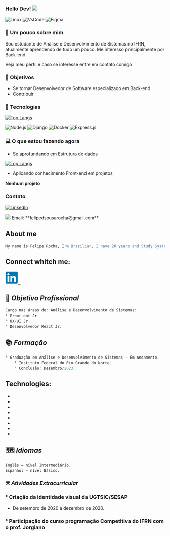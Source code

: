 ### Hello Dev! <img src="https://raw.githubusercontent.com/MartinHeinz/MartinHeinz/master/wave.gif" width="30px">

![Linux](https://img.shields.io/badge/Linux-FCC624?style=for-the-badge&logo=linux&logoColor=black)
![VsCode](https://img.shields.io/badge/Visual_Studio_Code-0078D4?style=for-the-badge&logo=visual%20studio%20code&logoColor=white)
![Figma](https://img.shields.io/badge/Figma-F24E1E?style=for-the-badge&logo=figma&logoColor=white)


### :notebook: Um pouco sobre mim

Sou estudante de Análise e Desenvolvimento de Sistemas no IFRN, atualmente aprendendo de tudo um pouco. Me interesso principalmente por Back-end.

Veja meu perfil e caso se interesse entre em contato comigo 

### :dart: Objetivos

 - Se tornar Desenvolvedor de Software especializado em Back-end.
 - Contribuir 

### :wrench: Tecnologias

[![Top Langs](https://github-readme-stats.vercel.app/api/top-langs/?username=felipesousarocha&layout=compact)](https://github.com/anuraghazra/github-readme-stats)

![Node.js](https://img.shields.io/badge/Node.js-339933?style=for-the-badge&logo=nodedotjs&logoColor=white)
![Django](https://img.shields.io/badge/Django-092E20?style=for-the-badge&logo=django&logoColor=green)
![Docker](https://img.shields.io/badge/Docker-2CA5E0?style=for-the-badge&logo=docker&logoColor=white)
![Express.js](https://img.shields.io/badge/Express.js-000000?style=for-the-badge&logo=express&logoColor=white)

### :computer: O que estou fazendo agora

 - Se aprofundando em Estrutura de dados

[![Top Langs](https://github-readme-stats.vercel.app/api/pin/?username=matheusinit&repo=data-structures-java&title_color=ffffff&text_color=c9cacc&icon_color=2bbc8a&bg_color=1d1f21)](https://github.com/matheusinit/data-structures-java)

 - Aplicando conhecimento Front-end em projetos
 
 **Nenhum projeto**
  
### Contato

[![LinkedIn](https://img.shields.io/badge/LinkedIn-0077B5?style=for-the-badge&logo=linkedin&logoColor=white)](https://www.linkedin.com/in/felipesousarocha/)

<img src="https://img.shields.io/badge/Gmail-D14836?style=for-the-badge&logo=gmail&logoColor=white" />
Email: **felipedsousarocha@gmail.com**



## About me 
```R
My name is Felipe Rocha, I'm Brazilian, I have 20 years and Study Systems Analysis and Development at IFRN-CNAT, my focus is Front-end. 💻
```

## Connect whitch me:
<a href="https://www.linkedin.com/in/felipe-rocha-2704051b6/">    <img width="40" src="https://raw.githubusercontent.com/devicons/devicon/master/icons/linkedin/linkedin-original.svg" alt="">
</a>
<a href="https://www.instagram.com/programmingtheworld.py/"> <img width="40" src="https://th.bing.com/th/id/R1c4afc1e38fa2de56562b3582742d1bb?rik=XGf13%2bPqzH%2biWg&pid=ImgRaw" alt=""> </a>
<a href="https://www.youtube.com/channel/UCfePZXbzrkqg3xBsyDCMfzw"> <img width="40" src="https://th.bing.com/th/id/R77208524214ac2b0b957bf7afa4f7f04?rik=4Zd7%2bVoFAOwZEQ&pid=ImgRaw" alt=""> </a>

## 🎯 _Objetivo Profissional_
```R
Cargo nas áreas de: Análise e Desenvolvimento de Sistemas:
° Front-ent Jr.
° UX/UI Jr.
° Desenvolvedor React Jr.
```

## 📚 _Formação_
```R
° Graduação em Análise e Desenvolvimento de Sistemas - Em Andamento.
    ° Instituto Federal do Rio Grande do Norte.
    ° Conclusão: Dezembro/2023.
```

## Technologies:
<ul> <li><img width="40" src="https://img2.gratispng.com/20180810/fvl/kisspng-javascript-comment-html-logo-international-confere-amp-quot-need-page-amp-quot-5b6d61dfbbdf29.2420070415338951357695.jpg" alt=""> </li> <li><img width="40" src="https://w7.pngwing.com/pngs/235/872/png-transparent-react-computer-icons-redux-javascript-others-logo-symmetry-nodejs-thumbnail.png" alt="">  <li><img width="40" src="https://3.bp.blogspot.com/-oRSUw_TmO9o/XIb61m88fcI/AAAAAAAAIq0/vnxl2zzsXEQsnHI2fH4GjKu_ZT0urRo4wCK4BGAYYCw/s1600/icon%2Bcss%2B3.png" alt=""> </li> <li><img width="40" src="https://cdn-icons-png.flaticon.com/512/919/919827.png" alt=""> </li> <li><img width="40" src="https://i.pinimg.com/originals/13/a8/94/13a89487b6a28c9fd6fee57cf6bc5e2c.png" alt=""></li> <li><img width="40" src="https://cdn3.iconfinder.com/data/icons/logos-and-brands-adobe/512/267_Python-512.png" alt=""> </li> <li><img width="40" src="https://cdn.iconscout.com/icon/free/png-256/django-2-282855.png" alt=""> </li> <li><img width="40" src="https://encrypted-tbn0.gstatic.com/images?q=tbn:ANd9GcQiXQkqjZJ6NHpMb1tr2oRYFlY1dfJsnexTAaeZaRsM13qKX_O5ZJ_qly1BKrA_r8_cxbo&usqp=CAU" alt=""> </li>    </ul>

## 🗺 _Idiomas_
```R
Inglês – nível Intermediário.
Espanhol – nível Básico.
```

### ⚒ _Atividades Extracurricular_


### ° Criação da identidade visual da UGTSIC/SESAP
- De setembro de 2020 a dezembro de 2020.

### ° Participação do curso programação Competitiva do IFRN com o prof. Jorgiano


